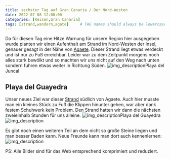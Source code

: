 ```yaml
---
title: sechster Tag auf Gran Canaria / Der Nord-Westen
date: 2022-07-08 12:00:00
categories: [Reisen,Gran Canaria]
tags: [strand,wandern,agate]     # TAG names should always be lowercase
---
```

Da für diesen Tag eine Hitze Warnung für unsere Region hier ausgegeben wurde planten wir einen Aufenthalt am Strand im Nord-Westen der Insel, genauer gesagt in der Nähe von [Agaete](https://maps.apple.com/?address=Agaete,%20Las%20Palmas,%20Spanien&auid=10301800847728641608&ll=28.099280,-15.698914&lsp=6489&q=Agaete&_ext=Ch8KBQgEEM4BCgQIBRADCgQIBhADCgQIChALCgQIVRAJEiYp7Ms+FkQYPEAxxXZSuk9tL8A5SaEsfH0bPEBBAWHx5U9hL8BQAw%3D%3D). Dieser Strand liegt etwas verdeckt und ist nur zu Fuß erreichbar. Leider war zu dem Zeitpunkt morgens noch alles stark bewölkt und so machten wir uns nicht auf den Weg nach unten sondern fuhren etwas weiter in Richtung Süden.
![img_description](https://images.cstrube.de/web/blog/grancanaria/IMG_2357-scaled.jpeg)Playa del Juncal
## Playa del Guayedra
Unser neues Ziel war dieser [Strand](https://maps.apple.com/?address=Tamadaba%20Natural%20Park,%2035489%20Agaete,%20Palmas,%20Spain&auid=11792497841902955689&ll=28.083520,-15.710160&lsp=9902&q=Playa%20de%20Guayedra&_ext=CjMKBQgEEM4BCgQIBRADCgUIBhCGAQoECAoQAAoECFIQCAoECFUQDgoECFkQAgoFCKQBEAESJinbA2Mzdvw7QDF692zCYqUvwDm1No3ttRg8QEGoHy//fFIvwFAM) südlich von Agaete. Auch hier musste man ein kleines Stück zu Fuß die Klippen hinunter gehen, war aber dank festem Schuhwerk kein Problem. Den Strand hatten wir dann die nächsten zweieinhalb Stunden für uns alleine.
![img_description](https://images.cstrube.de/web/blog/grancanaria/Playa_FKK-4388Canon-EOS-5D-Mark-IV-100.jpg)Playa del Guayedra
![img_description](https://images.cstrube.de/web/blog/grancanaria/IMG_2361-scaled.jpeg)

Es gibt noch einen weiteren Teil an dem nicht so große Steine liegen und man besser Baden kann. Neue Freunde kann man dort auch kennenlernen:
![img_description](https://images.cstrube.de/web/blog/grancanaria/Playa_FKK-4409Canon-EOS-5D-Mark-IV-Verbessert-100.jpg)

PS: Alle Bilder sind für das Web entsprechend komprimiert und reduziert. 